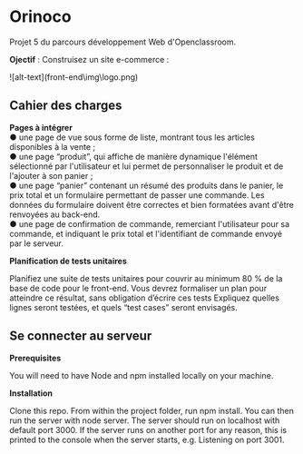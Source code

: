 # Orinoco

<p>Projet 5 du parcours développement Web d'Openclassroom. </p>
<p><strong>Ojectif</strong> : Construisez un site e-commerce
 :</p>
 ![alt-text](front-end\img\logo.png)



## Cahier des charges

<strong>Pages à intégrer</strong></br>
● une page de vue sous forme de liste, montrant tous les articles disponibles
à la vente ;</br>
● une page “produit”, qui affiche de manière dynamique l'élément
sélectionné par l'utilisateur et lui permet de personnaliser le produit et de
l'ajouter à son panier ;</br>
● une page “panier” contenant un résumé des produits dans le panier, le prix
total et un formulaire permettant de passer une commande. Les données
du formulaire doivent être correctes et bien formatées avant d'être
renvoyées au back-end.</br>
● une page de confirmation de commande, remerciant l'utilisateur pour sa
commande, et indiquant le prix total et l'identifiant de commande envoyé
par le serveur.</br>


<strong>Planification de tests unitaires</strong></br>

Planifiez une suite de tests unitaires pour couvrir au minimum 80 % de la base de
code pour le front-end. Vous devrez formaliser un plan pour atteindre ce résultat,
sans obligation d’écrire ces tests Expliquez quelles lignes seront testées, et quels
“test cases” seront envisagés.


## Se connecter au serveur

<strong>Prerequisites</strong></br>

You will need to have Node and npm installed locally on your machine.

<strong>Installation</strong></br>

Clone this repo. From within the project folder, run npm install. You can then run the server with node server. The server should run on localhost with default port 3000. If the server runs on another port for any reason, this is printed to the console when the server starts, e.g. Listening on port 3001.


